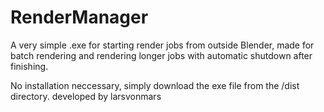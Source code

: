 # RenderManager

A very simple .exe for starting render jobs from outside Blender, made
for batch rendering and rendering longer jobs with automatic shutdown after
finishing.

No installation neccessary, simply download the exe file from the /dist directory.
developed by larsvonmars